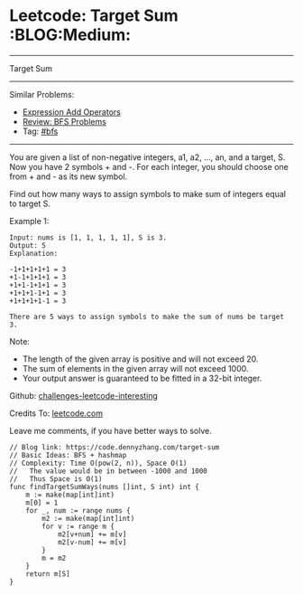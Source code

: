 # Leetcode: Target Sum     :BLOG:Medium:


---

Target Sum  

---

Similar Problems:  
-   [Expression Add Operators](https://code.dennyzhang.com/expression-add-operators)
-   [Review: BFS Problems](https://code.dennyzhang.com/review-bfs)
-   Tag: [#bfs](https://code.dennyzhang.com/tag/bfs)

---

You are given a list of non-negative integers, a1, a2, &#x2026;, an, and a target, S. Now you have 2 symbols + and -. For each integer, you should choose one from + and - as its new symbol.  

Find out how many ways to assign symbols to make sum of integers equal to target S.  

Example 1:  

    Input: nums is [1, 1, 1, 1, 1], S is 3. 
    Output: 5
    Explanation: 
    
    -1+1+1+1+1 = 3
    +1-1+1+1+1 = 3
    +1+1-1+1+1 = 3
    +1+1+1-1+1 = 3
    +1+1+1+1-1 = 3
    
    There are 5 ways to assign symbols to make the sum of nums be target 3.

Note:  
-   The length of the given array is positive and will not exceed 20.
-   The sum of elements in the given array will not exceed 1000.
-   Your output answer is guaranteed to be fitted in a 32-bit integer.

Github: [challenges-leetcode-interesting](https://github.com/DennyZhang/challenges-leetcode-interesting/tree/master/target-sum)  

Credits To: [leetcode.com](https://leetcode.com/problems/target-sum/description/)  

Leave me comments, if you have better ways to solve.  

    // Blog link: https://code.dennyzhang.com/target-sum
    // Basic Ideas: BFS + hashmap
    // Complexity: Time O(pow(2, n)), Space O(1)
    //   The value would be in between -1000 and 1000
    //   Thus Space is O(1)
    func findTargetSumWays(nums []int, S int) int {
        m := make(map[int]int)
        m[0] = 1
        for _, num := range nums {
            m2 := make(map[int]int)
            for v := range m {
                m2[v+num] += m[v]
                m2[v-num] += m[v]
            }
            m = m2
        }
        return m[S]
    }